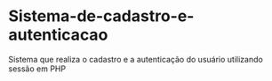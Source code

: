 # Sistema-de-cadastro-e-autenticacao
Sistema que realiza o cadastro e a autenticação do usuário utilizando sessão em PHP
